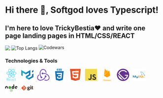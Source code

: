 # Hi there 👋, Softgod loves Typescript!
## I'm here to love TrickyBestia❤ and write one page landing pages in HTML/CSS/REACT

<a>
  <img align="center" src="https://streak-stats.demolab.com?user=Softgod4&theme=dark&border_radius=0.5&date_format=M%20j%5B%2C%20Y%5D&card_width=350&card_height=200)"/>
</a>
<a>
  <img height=200 align="center" width="350" src="https://github-readme-stats.vercel.app/api/top-langs/?username=anuraghazra&layout=compact&theme=dark" alt="Top Langs" />
</a>

<img src="https://www.codewars.com/users/Softgod4/badges/large" alt="Codewars" />

### Technologies & Tools

<div>
  <img src="https://github.com/devicons/devicon/blob/master/icons/react/react-original-wordmark.svg" title="React" alt="React" width="40" height="40" style="margin-right: 4px;"/>&nbsp;
  <img src="https://github.com/devicons/devicon/blob/master/icons/materialui/materialui-original.svg" title="Material UI" alt="Material UI" width="40" height="40" style="margin-right: 4px;"/>&nbsp;
  <img src="https://github.com/devicons/devicon/blob/master/icons/redux/redux-original.svg" title="Redux" alt="Redux " width="40" height="40" style="margin-right: 4px;"/>&nbsp;
  <img src="https://github.com/devicons/devicon/blob/master/icons/css3/css3-plain-wordmark.svg"  title="CSS3" alt="CSS" width="40" height="40" style="margin-right: 4px;"/>&nbsp;
  <img src="https://github.com/devicons/devicon/blob/master/icons/html5/html5-original.svg" title="HTML5" alt="HTML" width="40" height="40" style="margin-right: 4px;"/>&nbsp;
  <img src="https://github.com/devicons/devicon/blob/master/icons/javascript/javascript-original.svg" title="JavaScript" alt="JavaScript" width="40" height="40" style="margin-right: 4px;"/>&nbsp;
  <img src="https://github.com/devicons/devicon/blob/master/icons/firebase/firebase-plain-wordmark.svg" title="Firebase" alt="Firebase" width="40" height="40" style="margin-right: 4px;"/>&nbsp;
  <img src="https://github.com/devicons/devicon/blob/master/icons/gatsby/gatsby-original.svg" title="Gatsby"  alt="Gatsby" width="40" height="40" style="margin-right: 4px;"/>&nbsp;
  <img src="https://github.com/devicons/devicon/blob/master/icons/mysql/mysql-original-wordmark.svg" title="MySQL"  alt="MySQL" width="40" height="40" style="margin-right: 4px;"/>&nbsp;
  <img src="https://github.com/devicons/devicon/blob/master/icons/nodejs/nodejs-original-wordmark.svg" title="NodeJS" alt="NodeJS" width="40" height="40" style="margin-right: 4px;"/>&nbsp;
  <img src="https://github.com/devicons/devicon/blob/master/icons/git/git-original-wordmark.svg" title="Git" alt="Git" width="40" height="40" style="margin-right: 4px;"/>
</div>
